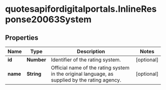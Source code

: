 # quotesapifordigitalportals.InlineResponse20063System

## Properties

Name | Type | Description | Notes
------------ | ------------- | ------------- | -------------
**id** | **Number** | Identifier of the rating system. | [optional] 
**name** | **String** | Official name of the rating system in the original language, as supplied by the rating agency. | [optional] 


